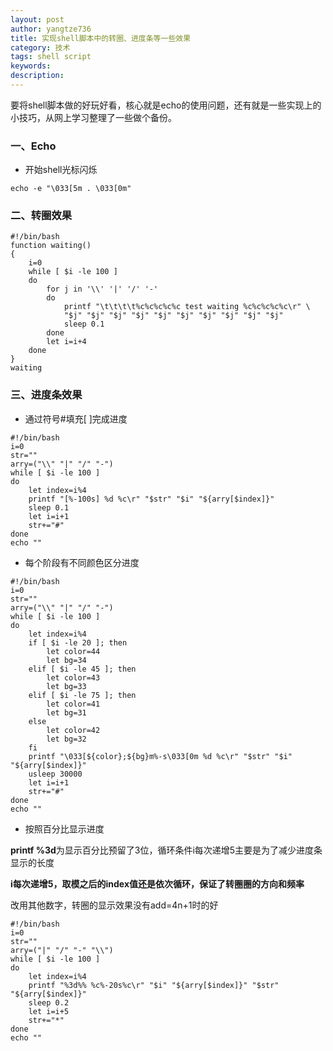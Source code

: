 ```yaml
---
layout: post
author: yangtze736
title: 实现shell脚本中的转圈、进度条等一些效果
category: 技术
tags: shell script
keywords: 
description: 
---
```


要将shell脚本做的好玩好看，核心就是echo的使用问题，还有就是一些实现上的小技巧，从网上学习整理了一些做个备份。

### 一、Echo


- 开始shell光标闪烁

`echo -e "\033[5m . \033[0m" `


### 二、转圈效果

```
#!/bin/bash
function waiting()
{
    i=0
    while [ $i -le 100 ]
    do
        for j in '\\' '|' '/' '-'
        do
            printf "\t\t\t\t%c%c%c%c%c test waiting %c%c%c%c%c\r" \
            "$j" "$j" "$j" "$j" "$j" "$j" "$j" "$j" "$j" "$j"
            sleep 0.1
        done
        let i=i+4
    done
}
waiting
```

### 三、进度条效果

- 通过符号#填充[ ]完成进度

```
#!/bin/bash
i=0
str=""
arry=("\\" "|" "/" "-")
while [ $i -le 100 ]
do
    let index=i%4
    printf "[%-100s] %d %c\r" "$str" "$i" "${arry[$index]}"
    sleep 0.1
    let i=i+1
    str+="#"
done
echo ""
```

- 每个阶段有不同颜色区分进度

```
#!/bin/bash
i=0
str=""
arry=("\\" "|" "/" "-")
while [ $i -le 100 ]
do
    let index=i%4
    if [ $i -le 20 ]; then
        let color=44
        let bg=34
    elif [ $i -le 45 ]; then
        let color=43
        let bg=33
    elif [ $i -le 75 ]; then
        let color=41
        let bg=31
    else
        let color=42
        let bg=32
    fi
    printf "\033[${color};${bg}m%-s\033[0m %d %c\r" "$str" "$i" "${arry[$index]}"
    usleep 30000
    let i=i+1
    str+="#"
done
echo ""
```

- 按照百分比显示进度

**printf %3d**为显示百分比预留了3位，循环条件i每次递增5主要是为了减少进度条显示的长度

**i每次递增5，取模之后的index值还是依次循环，保证了转圈圈的方向和频率**

改用其他数字，转圈的显示效果没有add=4n+1时的好

```
#!/bin/bash
i=0
str=""
arry=("|" "/" "-" "\\")
while [ $i -le 100 ]
do
    let index=i%4
    printf "%3d%% %c%-20s%c\r" "$i" "${arry[$index]}" "$str" "${arry[$index]}"
    sleep 0.2
    let i=i+5
    str+="*"
done
echo ""
```
